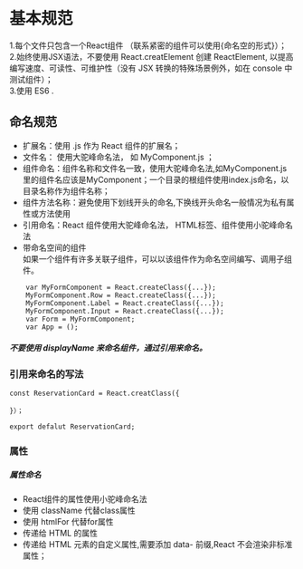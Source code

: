 # 基本规范  

1.每个文件只包含一个React组件 （联系紧密的组件可以使用{命名空的形式}）；  
2.始终使用JSX语法，不要使用 React.creatElement 创建 ReactElement, 以提高编写速度、可读性、可维护性（没有 JSX 转换的特殊场景例外，如在 console 中测试组件）；  
3.使用 ES6 .  

## 命名规范

* 扩展名：使用 .js 作为 React 组件的扩展名；  
* 文件名： 使用大驼峰命名法， 如 MyComponent.js ；
* 组件命名：组件名称和文件名一致，使用大驼峰命名法,如MyComponent.js里的组件名应该是MyComponent；一个目录的根组件使用index.js命名，以目录名称作为组件名称；  
* 组件方法名称：避免使用下划线开头的命名,下换线开头命名一般情况为私有属性或方法使用
* 引用命名：React 组件使用大驼峰命名法， HTML标签、组件使用小驼峰命名法  
* 带命名空间的组件  
如果一个组件有许多关联子组件，可以以该组件作为命名空间编写、调用子组件。 
```
    var MyFormComponent = React.createClass({...});  
    MyFormComponent.Row = React.createClass({...}); 
    MyFormComponent.Label = React.createClass({...});
    MyFormComponent.Input = React.createClass({...});
    var Form = MyFormComponent;
    var App = ();
```

##### 不要使用 displayName 来命名组件，通过引用来命名。

### 引用来命名的写法
```
const ReservationCard = React.creatClass({

}）；

export defalut ReservationCard;
```
### 属性
##### 属性命名
* React组件的属性使用小驼峰命名法
* 使用 className 代替class属性
* 使用 htmlFor 代替for属性
* 传递给 HTML 的属性
* 传递给 HTML 元素的自定义属性,需要添加 data- 前缀,React 不会渲染非标准属性；
